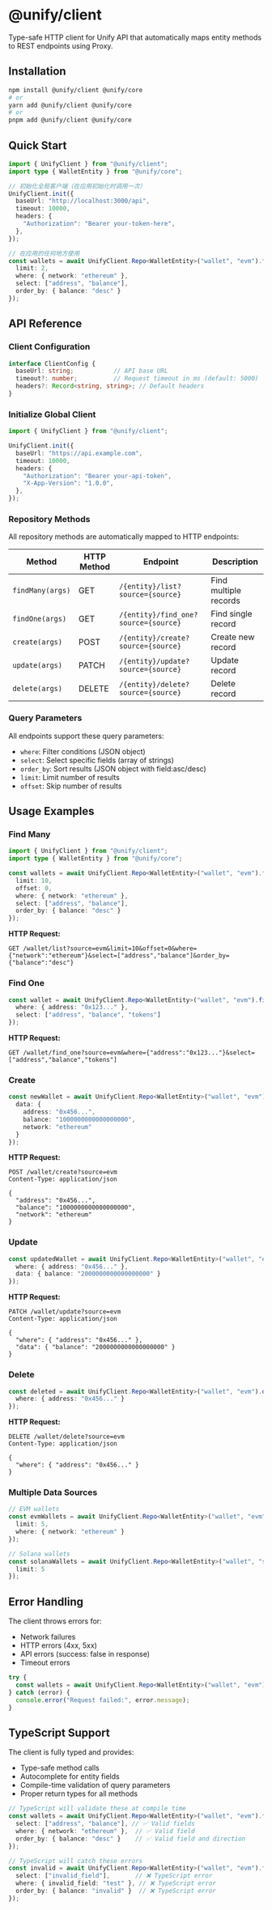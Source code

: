 # @unify/client

Type-safe HTTP client for Unify API that automatically maps entity methods to REST endpoints using Proxy.

## Installation

```bash
npm install @unify/client @unify/core
# or
yarn add @unify/client @unify/core
# or
pnpm add @unify/client @unify/core
```

## Quick Start

```typescript
import { UnifyClient } from "@unify/client";
import type { WalletEntity } from "@unify/core";

// 初始化全局客户端（在应用初始化时调用一次）
UnifyClient.init({
  baseUrl: "http://localhost:3000/api",
  timeout: 10000,
  headers: {
    "Authorization": "Bearer your-token-here",
  },
});

// 在应用的任何地方使用
const wallets = await UnifyClient.Repo<WalletEntity>("wallet", "evm").findMany({ 
  limit: 2,
  where: { network: "ethereum" },
  select: ["address", "balance"],
  order_by: { balance: "desc" }
});
```

## API Reference

### Client Configuration

```typescript
interface ClientConfig {
  baseUrl: string;           // API base URL
  timeout?: number;          // Request timeout in ms (default: 5000)
  headers?: Record<string, string>; // Default headers
}
```

### Initialize Global Client

```typescript
import { UnifyClient } from "@unify/client";

UnifyClient.init({
  baseUrl: "https://api.example.com",
  timeout: 10000,
  headers: {
    "Authorization": "Bearer your-api-token",
    "X-App-Version": "1.0.0",
  },
});
```

### Repository Methods

All repository methods are automatically mapped to HTTP endpoints:

| Method | HTTP Method | Endpoint | Description |
|--------|-------------|----------|-------------|
| `findMany(args)` | GET | `/{entity}/list?source={source}` | Find multiple records |
| `findOne(args)` | GET | `/{entity}/find_one?source={source}` | Find single record |
| `create(args)` | POST | `/{entity}/create?source={source}` | Create new record |
| `update(args)` | PATCH | `/{entity}/update?source={source}` | Update record |
| `delete(args)` | DELETE | `/{entity}/delete?source={source}` | Delete record |

### Query Parameters

All endpoints support these query parameters:

- `where`: Filter conditions (JSON object)
- `select`: Select specific fields (array of strings)  
- `order_by`: Sort results (JSON object with field:asc/desc)
- `limit`: Limit number of results
- `offset`: Skip number of results

## Usage Examples

### Find Many

```typescript
import { UnifyClient } from "@unify/client";
import type { WalletEntity } from "@unify/core";

const wallets = await UnifyClient.Repo<WalletEntity>("wallet", "evm").findMany({
  limit: 10,
  offset: 0,
  where: { network: "ethereum" },
  select: ["address", "balance"],
  order_by: { balance: "desc" }
});
```

**HTTP Request:**
```
GET /wallet/list?source=evm&limit=10&offset=0&where={"network":"ethereum"}&select=["address","balance"]&order_by={"balance":"desc"}
```

### Find One

```typescript
const wallet = await UnifyClient.Repo<WalletEntity>("wallet", "evm").findOne({
  where: { address: "0x123..." },
  select: ["address", "balance", "tokens"]
});
```

**HTTP Request:**
```
GET /wallet/find_one?source=evm&where={"address":"0x123..."}&select=["address","balance","tokens"]
```

### Create

```typescript
const newWallet = await UnifyClient.Repo<WalletEntity>("wallet", "evm").create({
  data: {
    address: "0x456...",
    balance: "1000000000000000000",
    network: "ethereum"
  }
});
```

**HTTP Request:**
```
POST /wallet/create?source=evm
Content-Type: application/json

{
  "address": "0x456...",
  "balance": "1000000000000000000", 
  "network": "ethereum"
}
```

### Update

```typescript
const updatedWallet = await UnifyClient.Repo<WalletEntity>("wallet", "evm").update({
  where: { address: "0x456..." },
  data: { balance: "2000000000000000000" }
});
```

**HTTP Request:**
```
PATCH /wallet/update?source=evm
Content-Type: application/json

{
  "where": { "address": "0x456..." },
  "data": { "balance": "2000000000000000000" }
}
```

### Delete

```typescript
const deleted = await UnifyClient.Repo<WalletEntity>("wallet", "evm").delete({
  where: { address: "0x456..." }
});
```

**HTTP Request:**
```
DELETE /wallet/delete?source=evm
Content-Type: application/json

{
  "where": { "address": "0x456..." }
}
```

### Multiple Data Sources

```typescript
// EVM wallets
const evmWallets = await UnifyClient.Repo<WalletEntity>("wallet", "evm").findMany({
  limit: 5,
  where: { network: "ethereum" }
});

// Solana wallets
const solanaWallets = await UnifyClient.Repo<WalletEntity>("wallet", "solana").findMany({
  limit: 5
});
```

## Error Handling

The client throws errors for:
- Network failures
- HTTP errors (4xx, 5xx)
- API errors (success: false in response)
- Timeout errors

```typescript
try {
  const wallets = await UnifyClient.Repo<WalletEntity>("wallet", "evm").findMany({ limit: 10 });
} catch (error) {
  console.error("Request failed:", error.message);
}
```

## TypeScript Support

The client is fully typed and provides:
- Type-safe method calls
- Autocomplete for entity fields
- Compile-time validation of query parameters
- Proper return types for all methods

```typescript
// TypeScript will validate these at compile time
const wallets = await UnifyClient.Repo<WalletEntity>("wallet", "evm").findMany({
  select: ["address", "balance"], // ✅ Valid fields
  where: { network: "ethereum" },  // ✅ Valid field
  order_by: { balance: "desc" }    // ✅ Valid field and direction
});

// TypeScript will catch these errors
const invalid = await UnifyClient.Repo<WalletEntity>("wallet", "evm").findMany({
  select: ["invalid_field"],       // ❌ TypeScript error
  where: { invalid_field: "test" }, // ❌ TypeScript error
  order_by: { balance: "invalid" }  // ❌ TypeScript error
});
``` 